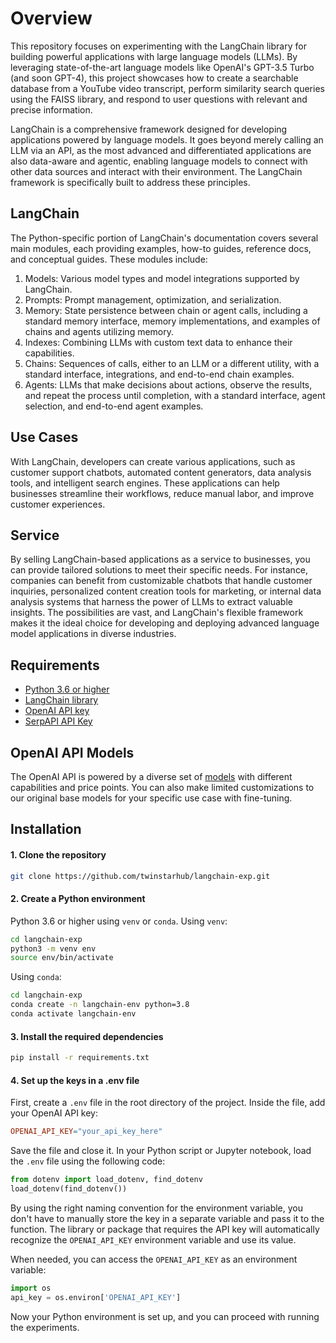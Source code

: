 # Overview

This repository focuses on experimenting with the LangChain library for building powerful applications with large language models (LLMs). By leveraging state-of-the-art language models like OpenAI's GPT-3.5 Turbo (and soon GPT-4), this project showcases how to create a searchable database from a YouTube video transcript, perform similarity search queries using the FAISS library, and respond to user questions with relevant and precise information.

LangChain is a comprehensive framework designed for developing applications powered by language models. It goes beyond merely calling an LLM via an API, as the most advanced and differentiated applications are also data-aware and agentic, enabling language models to connect with other data sources and interact with their environment. The LangChain framework is specifically built to address these principles.

## LangChain

The Python-specific portion of LangChain's documentation covers several main modules, each providing examples, how-to guides, reference docs, and conceptual guides. These modules include:

1. Models: Various model types and model integrations supported by LangChain.
3. Prompts: Prompt management, optimization, and serialization.
3. Memory: State persistence between chain or agent calls, including a standard memory interface, memory implementations, and examples of chains and agents utilizing memory.
4. Indexes: Combining LLMs with custom text data to enhance their capabilities.
5. Chains: Sequences of calls, either to an LLM or a different utility, with a standard interface, integrations, and end-to-end chain examples.
6. Agents: LLMs that make decisions about actions, observe the results, and repeat the process until completion, with a standard interface, agent selection, and end-to-end agent examples.

## Use Cases
With LangChain, developers can create various applications, such as customer support chatbots, automated content generators, data analysis tools, and intelligent search engines. These applications can help businesses streamline their workflows, reduce manual labor, and improve customer experiences.

## Service
By selling LangChain-based applications as a service to businesses, you can provide tailored solutions to meet their specific needs. For instance, companies can benefit from customizable chatbots that handle customer inquiries, personalized content creation tools for marketing, or internal data analysis systems that harness the power of LLMs to extract valuable insights. The possibilities are vast, and LangChain's flexible framework makes it the ideal choice for developing and deploying advanced language model applications in diverse industries.

## Requirements

- [Python 3.6 or higher](https://www.python.org/downloads/)
- [LangChain library](https://python.langchain.com/en/latest/index.html)
- [OpenAI API key](https://platform.openai.com/)
- [SerpAPI API Key](https://serpapi.com/)

## OpenAI API Models
The OpenAI API is powered by a diverse set of [models](https://platform.openai.com/docs/models) with different capabilities and price points. You can also make limited customizations to our original base models for your specific use case with fine-tuning.

## Installation

#### 1. Clone the repository

```bash
git clone https://github.com/twinstarhub/langchain-exp.git
```

#### 2. Create a Python environment

Python 3.6 or higher using `venv` or `conda`. Using `venv`:

``` bash
cd langchain-exp
python3 -m venv env
source env/bin/activate
```

Using `conda`:
``` bash
cd langchain-exp
conda create -n langchain-env python=3.8
conda activate langchain-env
```

#### 3. Install the required dependencies
``` bash
pip install -r requirements.txt
```

#### 4. Set up the keys in a .env file

First, create a `.env` file in the root directory of the project. Inside the file, add your OpenAI API key:

```makefile
OPENAI_API_KEY="your_api_key_here"
```

Save the file and close it. In your Python script or Jupyter notebook, load the `.env` file using the following code:
```python
from dotenv import load_dotenv, find_dotenv
load_dotenv(find_dotenv())
```

By using the right naming convention for the environment variable, you don't have to manually store the key in a separate variable and pass it to the function. The library or package that requires the API key will automatically recognize the `OPENAI_API_KEY` environment variable and use its value.

When needed, you can access the `OPENAI_API_KEY` as an environment variable:
```python
import os
api_key = os.environ['OPENAI_API_KEY']
```

Now your Python environment is set up, and you can proceed with running the experiments.

